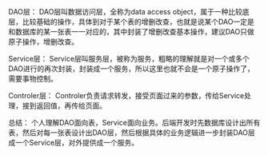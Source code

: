 DAO层：
DAO层叫数据访问层，全称为data access object，属于一种比较底层，比较基础的操作，具体到对于某个表的增删改查，也就是说某个DAO一定是和数据库的某一张表一一对应的，其中封装了增删改查基本操作，建议DAO只做原子操作，增删改查。

Service层：
Service层叫服务层，被称为服务，粗略的理解就是对一个或多个DAO进行的再次封装，封装成一个服务，所以这里也就不会是一个原子操作了，需要事物控制。

Controler层：
Controler负责请求转发，接受页面过来的参数，传给Service处理，接到返回值，再传给页面。

总结：
个人理解DAO面向表，Service面向业务。后端开发时先数据库设计出所有表，然后对每一张表设计出DAO层，然后根据具体的业务逻辑进一步封装DAO层成一个Service层，对外提供成一个服务。
 